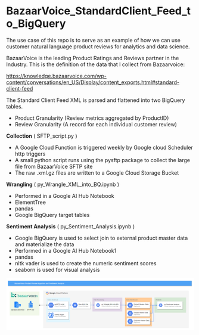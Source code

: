 # BazaarVoice_StandardClient_Feed_to_BigQuery

The use case of this repo is to serve as an example of how we can use customer natural language product reviews for analytics and data science.

BazaarVoice is the leading Product Ratings and Reviews partner in the Industry.  This is the definition of the data that I collect from Bazaarvoice:

https://knowledge.bazaarvoice.com/wp-content/conversations/en_US/Display/content_exports.html#standard-client-feed

The Standard Client Feed XML is parsed and flattened into two BigQuery tables. 
 - Product Granularity (Review metrics aggregated by ProductID)
 - Review Granularity (A record for each individual customer review)

**Collection** ( SFTP_script.py )
 - A Google Cloud Function is triggered weekly by Google cloud Scheduler http triggers
 - A small python script runs using the pysftp package to collect the large file from BazaarVoice SFTP site
 - The raw .xml.gz files are written to a Google Cloud Storage Bucket

**Wrangling** ( py_Wrangle_XML_into_BQ.ipynb )
 - Performed in a Google AI Hub Notebook
 - ElementTree
 - pandas
 - Google BigQuery target tables
 
**Sentiment Analysis** ( py_Sentiment_Analysis.ipynb )
 - Google BigQuery is used to select join to external product master data and materialize the data
 - Performed in a Google AI Hub Notebook1
 - pandas
 - nltk vader is used to create the numeric sentiment scores
 - seaborn is used for visual analysis

![Image of Architecture](https://raw.githubusercontent.com/alanjbates/BazaarVoice_StandardClient_Feed_to_BigQuery/master/bazaarvoice_to_bq.png)
